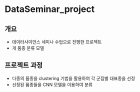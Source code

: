 # DataSeminar_project

## 개요  
- 데이터사이언스 세미나 수업으로 진행한 프로젝트
- 개 품종 분류 모델

## 프로젝트 과정
- 다종의 품종을 clustering 기법을 활용하여 각 군집별 대표종을 선정
- 선정된 품종들을 CNN 모델을 이용하여 분류


